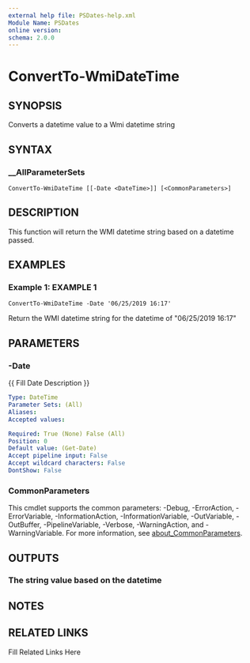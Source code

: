 ```yaml
---
external help file: PSDates-help.xml
Module Name: PSDates
online version: 
schema: 2.0.0
---
```


# ConvertTo-WmiDateTime

## SYNOPSIS

Converts a datetime value to a Wmi datetime string

## SYNTAX

### __AllParameterSets

```
ConvertTo-WmiDateTime [[-Date <DateTime>]] [<CommonParameters>]
```

## DESCRIPTION

This function will return the WMI datetime string based on a datetime passed.


## EXAMPLES

### Example 1: EXAMPLE 1

```
ConvertTo-WmiDateTime -Date '06/25/2019 16:17'
```

Return the WMI datetime string for the datetime of "06/25/2019 16:17"






## PARAMETERS

### -Date

{{ Fill Date Description }}

```yaml
Type: DateTime
Parameter Sets: (All)
Aliases: 
Accepted values: 

Required: True (None) False (All)
Position: 0
Default value: (Get-Date)
Accept pipeline input: False
Accept wildcard characters: False
DontShow: False
```


### CommonParameters

This cmdlet supports the common parameters: -Debug, -ErrorAction, -ErrorVariable, -InformationAction, -InformationVariable, -OutVariable, -OutBuffer, -PipelineVariable, -Verbose, -WarningAction, and -WarningVariable. For more information, see [about_CommonParameters](http://go.microsoft.com/fwlink/?LinkID=113216).

## OUTPUTS

### The string value based on the datetime


## NOTES



## RELATED LINKS

Fill Related Links Here

